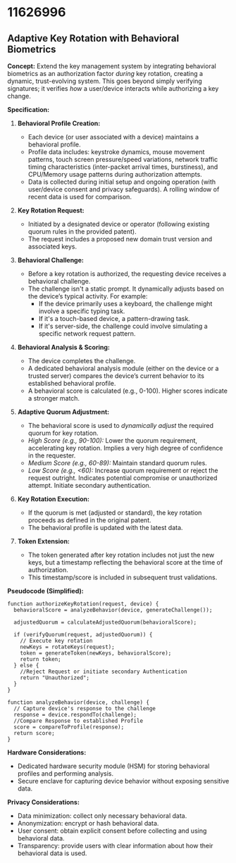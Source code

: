 # 11626996

## Adaptive Key Rotation with Behavioral Biometrics

**Concept:** Extend the key management system by integrating behavioral biometrics as an authorization factor *during* key rotation, creating a dynamic, trust-evolving system. This goes beyond simply verifying signatures; it verifies *how* a user/device interacts while authorizing a key change.

**Specification:**

1.  **Behavioral Profile Creation:**
    *   Each device (or user associated with a device) maintains a behavioral profile.
    *   Profile data includes: keystroke dynamics, mouse movement patterns, touch screen pressure/speed variations, network traffic timing characteristics (inter-packet arrival times, burstiness), and CPU/Memory usage patterns during authorization attempts.
    *   Data is collected during initial setup and ongoing operation (with user/device consent and privacy safeguards). A rolling window of recent data is used for comparison.

2.  **Key Rotation Request:**
    *   Initiated by a designated device or operator (following existing quorum rules in the provided patent).
    *   The request includes a proposed new domain trust version and associated keys.

3.  **Behavioral Challenge:**
    *   Before a key rotation is authorized, the requesting device receives a behavioral challenge.
    *   The challenge isn't a static prompt. It dynamically adjusts based on the device’s typical activity. For example:
        *   If the device primarily uses a keyboard, the challenge might involve a specific typing task.
        *   If it's a touch-based device, a pattern-drawing task.
        *   If it's server-side, the challenge could involve simulating a specific network request pattern.

4.  **Behavioral Analysis & Scoring:**
    *   The device completes the challenge.
    *   A dedicated behavioral analysis module (either on the device or a trusted server) compares the device’s current behavior to its established behavioral profile.
    *   A behavioral score is calculated (e.g., 0-100).  Higher scores indicate a stronger match.

5.  **Adaptive Quorum Adjustment:**
    *   The behavioral score is used to *dynamically adjust* the required quorum for key rotation.
    *   *High Score (e.g., 90-100):* Lower the quorum requirement, accelerating key rotation. Implies a very high degree of confidence in the requester.
    *   *Medium Score (e.g., 60-89):* Maintain standard quorum rules.
    *   *Low Score (e.g., <60):* Increase quorum requirement or reject the request outright.  Indicates potential compromise or unauthorized attempt.  Initiate secondary authentication.

6.  **Key Rotation Execution:**
    *   If the quorum is met (adjusted or standard), the key rotation proceeds as defined in the original patent.
    *   The behavioral profile is updated with the latest data.

7.  **Token Extension:**
    *   The token generated after key rotation includes not just the new keys, but a timestamp reflecting the behavioral score at the time of authorization.
    *   This timestamp/score is included in subsequent trust validations.

**Pseudocode (Simplified):**

```
function authorizeKeyRotation(request, device) {
  behavioralScore = analyzeBehavior(device, generateChallenge());

  adjustedQuorum = calculateAdjustedQuorum(behavioralScore);

  if (verifyQuorum(request, adjustedQuorum)) {
    // Execute key rotation
    newKeys = rotateKeys(request);
    token = generateToken(newKeys, behavioralScore);
    return token;
  } else {
    //Reject Request or initiate secondary Authentication
    return "Unauthorized";
  }
}

function analyzeBehavior(device, challenge) {
  // Capture device's response to the challenge
  response = device.respondTo(challenge);
  //Compare Response to established Profile
  score = compareToProfile(response);
  return score;
}
```

**Hardware Considerations:**

*   Dedicated hardware security module (HSM) for storing behavioral profiles and performing analysis.
*   Secure enclave for capturing device behavior without exposing sensitive data.

**Privacy Considerations:**

*   Data minimization: collect only necessary behavioral data.
*   Anonymization: encrypt or hash behavioral data.
*   User consent: obtain explicit consent before collecting and using behavioral data.
*   Transparency: provide users with clear information about how their behavioral data is used.